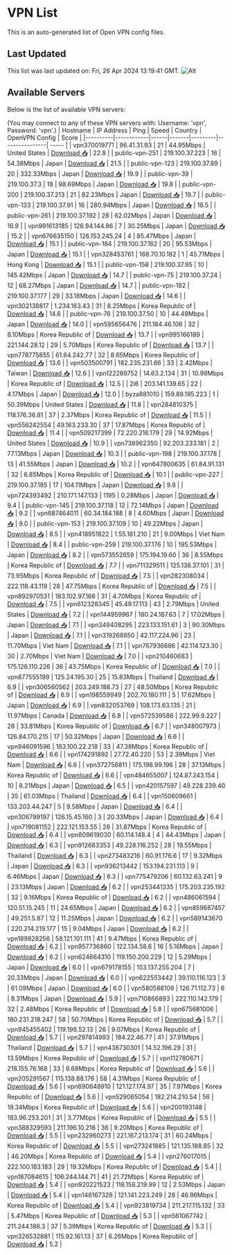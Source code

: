 # VPN List

This is an auto-generated list of Open VPN config files.

## Last Updated

This list was last updated on: Fri, 26 Apr 2024 13:19:41 GMT.
![Alt](https://repobeats.axiom.co/api/embed/186b98318ef1479477931607c1ad7d823f12451f.svg "Repobeats analytics image")

## Available Servers

Below is the list of available VPN servers:

(You may connect to any of these VPN servers with: Username: 'vpn', Password: 'vpn'.)
| Hostname | IP Address | Ping | Speed | Country | OpenVPN Config | Score |
|----------|------------|------|-------|---------|----------------| ----- |
| vpn370019771 | 96.41.31.93 | 21 | 44.95Mbps | United States | [Download 📥](./configs/server_0_US.ovpn) | 22.8 |
| public-vpn-251 | 219.100.37.223 | 16 | 54.38Mbps | Japan | [Download 📥](./configs/server_1_JP.ovpn) | 21.5 |
| public-vpn-123 | 219.100.37.89 | 20 | 332.33Mbps | Japan | [Download 📥](./configs/server_2_JP.ovpn) | 19.9 |
| public-vpn-39 | 219.100.37.3 | 18 | 98.69Mbps | Japan | [Download 📥](./configs/server_3_JP.ovpn) | 19.8 |
| public-vpn-200 | 219.100.37.213 | 21 | 82.23Mbps | Japan | [Download 📥](./configs/server_4_JP.ovpn) | 19.7 |
| public-vpn-133 | 219.100.37.91 | 16 | 280.94Mbps | Japan | [Download 📥](./configs/server_5_JP.ovpn) | 18.5 |
| public-vpn-261 | 219.100.37.192 | 28 | 62.02Mbps | Japan | [Download 📥](./configs/server_6_JP.ovpn) | 16.9 |
| vpn991613185 | 126.94.144.86 | 7 | 30.25Mbps | Japan | [Download 📥](./configs/server_7_JP.ovpn) | 15.2 |
| vpn676635150 | 126.153.245.24 | 4 | 85.47Mbps | Japan | [Download 📥](./configs/server_8_JP.ovpn) | 15.1 |
| public-vpn-184 | 219.100.37.162 | 20 | 95.53Mbps | Japan | [Download 📥](./configs/server_9_JP.ovpn) | 15.1 |
| vpn328453761 | 168.70.10.182 | 1 | 45.71Mbps | Hong Kong | [Download 📥](./configs/server_10_HK.ovpn) | 15.1 |
| public-vpn-156 | 219.100.37.95 | 10 | 145.42Mbps | Japan | [Download 📥](./configs/server_11_JP.ovpn) | 14.7 |
| public-vpn-75 | 219.100.37.24 | 12 | 68.27Mbps | Japan | [Download 📥](./configs/server_12_JP.ovpn) | 14.7 |
| public-vpn-182 | 219.100.37.177 | 29 | 33.18Mbps | Japan | [Download 📥](./configs/server_13_JP.ovpn) | 14.6 |
| vpn302138817 | 1.234.163.43 | 31 | 8.25Mbps | Korea Republic of | [Download 📥](./configs/server_14_KR.ovpn) | 14.6 |
| public-vpn-76 | 219.100.37.50 | 10 | 44.48Mbps | Japan | [Download 📥](./configs/server_15_JP.ovpn) | 14.0 |
| vpn595656476 | 211.184.46.106 | 32 | 8.10Mbps | Korea Republic of | [Download 📥](./configs/server_16_KR.ovpn) | 13.7 |
| vpn995166189 | 221.144.28.12 | 29 | 5.70Mbps | Korea Republic of | [Download 📥](./configs/server_17_KR.ovpn) | 13.7 |
| vpn778775855 | 61.84.242.77 | 32 | 8.65Mbps | Korea Republic of | [Download 📥](./configs/server_18_KR.ovpn) | 13.6 |
| vpn503500791 | 182.235.231.66 | 33 | 2.42Mbps | Taiwan | [Download 📥](./configs/server_19_TW.ovpn) | 12.6 |
| vpn122289752 | 14.63.2.134 | 31 | 10.98Mbps | Korea Republic of | [Download 📥](./configs/server_20_KR.ovpn) | 12.5 |
| 2i6 | 203.141.139.65 | 22 | 4.17Mbps | Japan | [Download 📥](./configs/server_21_JP.ovpn) | 12.0 |
| byza881010 | 159.89.195.223 | 1 | 50.39Mbps | United States | [Download 📥](./configs/server_22_US.ovpn) | 11.8 |
| vpn284810375 | 118.176.36.81 | 37 | 2.37Mbps | Korea Republic of | [Download 📥](./configs/server_23_KR.ovpn) | 11.5 |
| vpn556242554 | 49.163.233.30 | 37 | 17.87Mbps | Korea Republic of | [Download 📥](./configs/server_24_KR.ovpn) | 11.4 |
| vpn509217399 | 72.220.216.179 | 29 | 14.92Mbps | United States | [Download 📥](./configs/server_25_US.ovpn) | 10.9 |
| vpn738962350 | 92.203.233.181 | 2 | 77.13Mbps | Japan | [Download 📥](./configs/server_26_JP.ovpn) | 10.3 |
| public-vpn-198 | 219.100.37.178 | 13 | 41.55Mbps | Japan | [Download 📥](./configs/server_27_JP.ovpn) | 10.2 |
| vpn647800635 | 61.84.91.131 | 32 | 6.85Mbps | Korea Republic of | [Download 📥](./configs/server_28_KR.ovpn) | 10.1 |
| public-vpn-227 | 219.100.37.185 | 17 | 104.11Mbps | Japan | [Download 📥](./configs/server_29_JP.ovpn) | 9.8 |
| vpn724393492 | 210.171.147.133 | 1195 | 0.28Mbps | Japan | [Download 📥](./configs/server_30_JP.ovpn) | 9.4 |
| public-vpn-145 | 219.100.37.118 | 12 | 72.14Mbps | Japan | [Download 📥](./configs/server_31_JP.ovpn) | 9.2 |
| vpn687464011 | 60.34.184.188 | 8 | 4.60Mbps | Japan | [Download 📥](./configs/server_32_JP.ovpn) | 9.0 |
| public-vpn-153 | 219.100.37.109 | 10 | 49.22Mbps | Japan | [Download 📥](./configs/server_33_JP.ovpn) | 8.5 |
| vpn418951822 | 1.55.181.210 | 21 | 9.00Mbps | Viet Nam | [Download 📥](./configs/server_34_VN.ovpn) | 8.4 |
| public-vpn-259 | 219.100.37.176 | 10 | 195.53Mbps | Japan | [Download 📥](./configs/server_35_JP.ovpn) | 8.2 |
| vpn573552659 | 175.194.19.60 | 36 | 8.55Mbps | Korea Republic of | [Download 📥](./configs/server_36_KR.ovpn) | 7.7 |
| vpn711329511 | 125.138.37.101 | 31 | 73.95Mbps | Korea Republic of | [Download 📥](./configs/server_37_KR.ovpn) | 7.5 |
| vpn282308034 | 222.118.43.119 | 28 | 47.75Mbps | Korea Republic of | [Download 📥](./configs/server_38_KR.ovpn) | 7.5 |
| vpn892970531 | 183.102.97.166 | 31 | 4.70Mbps | Korea Republic of | [Download 📥](./configs/server_39_KR.ovpn) | 7.5 |
| vpn612328345 | 45.49.17.113 | 43 | 2.79Mbps | United States | [Download 📥](./configs/server_40_US.ovpn) | 7.2 |
| vpn144959967 | 180.24.187.63 | 7 | 17.02Mbps | Japan | [Download 📥](./configs/server_41_JP.ovpn) | 7.1 |
| vpn349408295 | 223.133.151.61 | 3 | 90.30Mbps | Japan | [Download 📥](./configs/server_42_JP.ovpn) | 7.1 |
| vpn319268850 | 42.117.224.96 | 23 | 11.70Mbps | Viet Nam | [Download 📥](./configs/server_43_VN.ovpn) | 7.1 |
| vpn767936686 | 42.114.123.30 | 30 | 2.70Mbps | Viet Nam | [Download 📥](./configs/server_44_VN.ovpn) | 7.0 |
| vpn210460683 | 175.126.110.226 | 36 | 43.75Mbps | Korea Republic of | [Download 📥](./configs/server_45_KR.ovpn) | 7.0 |
| vpn877555199 | 125.24.195.30 | 25 | 15.83Mbps | Thailand | [Download 📥](./configs/server_46_TH.ovpn) | 6.9 |
| vpn306560562 | 203.249.188.73 | 27 | 48.50Mbps | Korea Republic of | [Download 📥](./configs/server_47_KR.ovpn) | 6.9 |
| vpn198559949 | 202.70.180.111 | 5 | 17.62Mbps | Japan | [Download 📥](./configs/server_48_JP.ovpn) | 6.9 |
| vpn832053769 | 108.173.63.135 | 21 | 11.97Mbps | Canada | [Download 📥](./configs/server_49_CA.ovpn) | 6.8 |
| vpn572539586 | 222.99.9.227 | 28 | 33.81Mbps | Korea Republic of | [Download 📥](./configs/server_50_KR.ovpn) | 6.7 |
| vpn348007973 | 126.84.170.215 | 17 | 50.32Mbps | Japan | [Download 📥](./configs/server_51_JP.ovpn) | 6.6 |
| vpn946091596 | 183.100.22.218 | 33 | 47.38Mbps | Korea Republic of | [Download 📥](./configs/server_52_KR.ovpn) | 6.6 |
| vpn174291892 | 27.72.40.220 | 53 | 2.39Mbps | Viet Nam | [Download 📥](./configs/server_53_VN.ovpn) | 6.6 |
| vpn372756811 | 175.198.99.196 | 28 | 37.13Mbps | Korea Republic of | [Download 📥](./configs/server_54_KR.ovpn) | 6.6 |
| vpn484655007 | 124.87.243.154 | 10 | 8.21Mbps | Japan | [Download 📥](./configs/server_55_JP.ovpn) | 6.5 |
| vpn420157597 | 49.228.239.40 | 35 | 61.03Mbps | Thailand | [Download 📥](./configs/server_56_TH.ovpn) | 6.4 |
| vpn150609661 | 133.203.44.247 | 5 | 9.58Mbps | Japan | [Download 📥](./configs/server_57_JP.ovpn) | 6.4 |
| vpn306799197 | 126.15.45.160 | 3 | 20.33Mbps | Japan | [Download 📥](./configs/server_58_JP.ovpn) | 6.4 |
| vpn719081152 | 222.121.153.55 | 28 | 31.87Mbps | Korea Republic of | [Download 📥](./configs/server_59_KR.ovpn) | 6.4 |
| vpn809619030 | 60.114.148.4 | 4 | 44.43Mbps | Japan | [Download 📥](./configs/server_60_JP.ovpn) | 6.3 |
| vpn912683353 | 49.228.116.252 | 28 | 19.55Mbps | Thailand | [Download 📥](./configs/server_61_TH.ovpn) | 6.3 |
| vpn273483216 | 60.91.176.6 | 17 | 9.32Mbps | Japan | [Download 📥](./configs/server_62_JP.ovpn) | 6.3 |
| vpn936213442 | 153.194.231.113 | 9 | 6.46Mbps | Japan | [Download 📥](./configs/server_63_JP.ovpn) | 6.3 |
| vpn775479206 | 60.132.63.241 | 9 | 23.13Mbps | Japan | [Download 📥](./configs/server_64_JP.ovpn) | 6.2 |
| vpn253441335 | 175.203.235.192 | 32 | 9.16Mbps | Korea Republic of | [Download 📥](./configs/server_65_KR.ovpn) | 6.2 |
| vpn486061594 | 120.51.15.245 | 11 | 24.65Mbps | Japan | [Download 📥](./configs/server_66_JP.ovpn) | 6.2 |
| vpn859687457 | 49.251.5.87 | 12 | 11.25Mbps | Japan | [Download 📥](./configs/server_67_JP.ovpn) | 6.2 |
| vpn589143670 | 220.214.219.177 | 15 | 9.04Mbps | Japan | [Download 📥](./configs/server_68_JP.ovpn) | 6.2 |
| vpn189828256 | 58.121.101.111 | 41 | 9.47Mbps | Korea Republic of | [Download 📥](./configs/server_69_KR.ovpn) | 6.2 |
| vpn957736860 | 122.134.58.6 | 16 | 5.16Mbps | Japan | [Download 📥](./configs/server_70_JP.ovpn) | 6.2 |
| vpn624664310 | 119.150.200.229 | 12 | 5.29Mbps | Japan | [Download 📥](./configs/server_71_JP.ovpn) | 6.0 |
| vpn679178155 | 153.137.255.204 | 7 | 20.33Mbps | Japan | [Download 📥](./configs/server_72_JP.ovpn) | 6.0 |
| vpn622553442 | 39.110.116.123 | 3 | 61.09Mbps | Japan | [Download 📥](./configs/server_73_JP.ovpn) | 6.0 |
| vpn580588109 | 126.71.112.73 | 6 | 8.31Mbps | Japan | [Download 📥](./configs/server_74_JP.ovpn) | 5.9 |
| vpn710866893 | 222.110.142.179 | 32 | 2.48Mbps | Korea Republic of | [Download 📥](./configs/server_75_KR.ovpn) | 5.8 |
| vpn675681006 | 180.231.218.247 | 58 | 50.70Mbps | Korea Republic of | [Download 📥](./configs/server_76_KR.ovpn) | 5.7 |
| vpn945455402 | 119.198.52.13 | 26 | 9.07Mbps | Korea Republic of | [Download 📥](./configs/server_77_KR.ovpn) | 5.7 |
| vpn297814993 | 184.22.46.77 | 41 | 37.91Mbps | Thailand | [Download 📥](./configs/server_78_TH.ovpn) | 5.7 |
| vpn438730301 | 14.52.196.29 | 31 | 13.59Mbps | Korea Republic of | [Download 📥](./configs/server_79_KR.ovpn) | 5.7 |
| vpn112780671 | 218.155.76.168 | 33 | 8.68Mbps | Korea Republic of | [Download 📥](./configs/server_80_KR.ovpn) | 5.6 |
| vpn205291567 | 115.138.88.176 | 58 | 4.31Mbps | Korea Republic of | [Download 📥](./configs/server_81_KR.ovpn) | 5.6 |
| vpn690648910 | 121.127.174.97 | 35 | 7.97Mbps | Korea Republic of | [Download 📥](./configs/server_82_KR.ovpn) | 5.6 |
| vpn529065054 | 182.214.210.54 | 56 | 19.34Mbps | Korea Republic of | [Download 📥](./configs/server_83_KR.ovpn) | 5.6 |
| vpn200193148 | 183.96.253.201 | 31 | 3.77Mbps | Korea Republic of | [Download 📥](./configs/server_84_KR.ovpn) | 5.5 |
| vpn388329593 | 211.196.10.218 | 36 | 9.20Mbps | Korea Republic of | [Download 📥](./configs/server_85_KR.ovpn) | 5.5 |
| vpn232960273 | 221.167.213.174 | 31 | 60.24Mbps | Korea Republic of | [Download 📥](./configs/server_86_KR.ovpn) | 5.5 |
| vpn273241885 | 121.135.188.85 | 32 | 46.20Mbps | Korea Republic of | [Download 📥](./configs/server_87_KR.ovpn) | 5.4 |
| vpn276017015 | 222.100.183.183 | 29 | 19.32Mbps | Korea Republic of | [Download 📥](./configs/server_88_KR.ovpn) | 5.4 |
| vpn187084615 | 106.244.144.71 | 41 | 21.72Mbps | Korea Republic of | [Download 📥](./configs/server_89_KR.ovpn) | 5.4 |
| vpn920221523 | 118.158.219.99 | 12 | 2.53Mbps | Japan | [Download 📥](./configs/server_90_JP.ovpn) | 5.4 |
| vpn148167328 | 121.141.223.249 | 28 | 46.96Mbps | Korea Republic of | [Download 📥](./configs/server_91_KR.ovpn) | 5.4 |
| vpn923819734 | 211.217.115.132 | 33 | 5.47Mbps | Korea Republic of | [Download 📥](./configs/server_92_KR.ovpn) | 5.3 |
| vpn561067742 | 211.244.188.3 | 37 | 5.39Mbps | Korea Republic of | [Download 📥](./configs/server_93_KR.ovpn) | 5.3 |
| vpn326532881 | 115.92.161.13 | 37 | 6.26Mbps | Korea Republic of | [Download 📥](./configs/server_94_KR.ovpn) | 5.2 |

